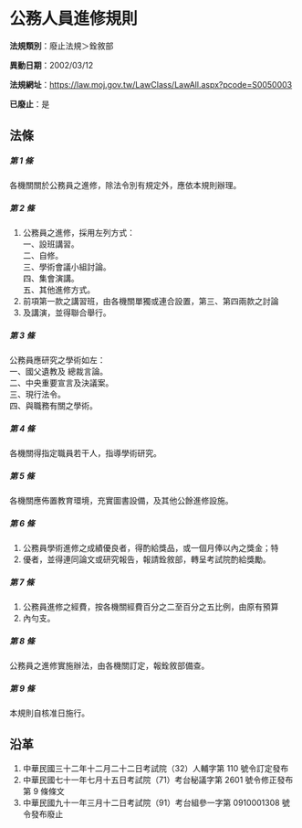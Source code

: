 # 公務人員進修規則

**法規類別**：廢止法規＞銓敘部

**異動日期**：2002/03/12  

**法規網址**：https://law.moj.gov.tw/LawClass/LawAll.aspx?pcode=S0050003

**已廢止**：是



## 法條
##### 第 1 條
各機關關於公務員之進修，除法令別有規定外，應依本規則辦理。

##### 第 2 條
1. 公務員之進修，採用左列方式：  
一、設班講習。  
二、自修。  
三、學術會議小組討論。  
四、集會演講。  
五、其他進修方式。
1. 前項第一款之講習班，由各機關單獨或連合設置，第三、第四兩款之討論
1. 及講演，並得聯合舉行。

##### 第 3 條
公務員應研究之學術如左：  
一、國父遺教及  總裁言論。  
二、中央重要宣言及決議案。  
三、現行法令。  
四、與職務有關之學術。

##### 第 4 條
各機關得指定職員若干人，指導學術研究。

##### 第 5 條
各機關應佈置教育環境，充實圖書設備，及其他公餘進修設施。

##### 第 6 條
1. 公務員學術進修之成績優良者，得酌給獎品，或一個月俸以內之獎金；特
1. 優者，並得連同論文或研究報告，報請銓敘部，轉呈考試院酌給獎勵。

##### 第 7 條
1. 公務員進修之經費，按各機關經費百分之二至百分之五比例，由原有預算
1. 內勻支。

##### 第 8 條
公務員之進修實施辦法，由各機關訂定，報銓敘部備查。

##### 第 9 條
本規則自核准日施行。

## 沿革
1. 中華民國三十二年十二月二十二日考試院（32）人輔字第 110  號令訂定發布
1. 中華民國七十一年七月十五日考試院（71）考台秘議字第 2601 號令修正發布第 9  條條文
1. 中華民國九十一年三月十二日考試院（91）考台組參一字第 0910001308 號令發布廢止
